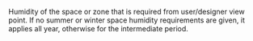 ﻿Humidity of the space or zone that is required from user/designer view point.  If no summer or winter space humidity requirements are given, it applies all year, otherwise for the intermediate period.